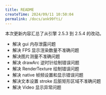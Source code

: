 ```yaml
---
title: README
createTime: 2024/09/11 10:50:04
permalink: /docs/ank99fti/
---
```

本次更新内容汇总了从引擎 2.5.3 到 2.5.4 的改动。

* 解决 gui 内存泄露问题
* 解决 FPS 显示渲染数量不准确问题
* 解决图片测量不准确问题
* 解决 drawArc 逆时针绘制错误问题
* 解决 RenderTexture 绘制错误问题
* 解决 native 帧频设置和显示错误问题
* 解决文本设置 stroke 后脏矩形区域不准确问题
* 解决 Video 显示异常问题
